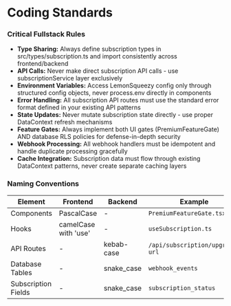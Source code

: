 # Coding Standards

### Critical Fullstack Rules
- **Type Sharing:** Always define subscription types in src/types/subscription.ts and import consistently across frontend/backend
- **API Calls:** Never make direct subscription API calls - use subscriptionService layer exclusively
- **Environment Variables:** Access LemonSqueezy config only through structured config objects, never process.env directly in components
- **Error Handling:** All subscription API routes must use the standard error format defined in your existing API patterns
- **State Updates:** Never mutate subscription state directly - use proper DataContext refresh mechanisms
- **Feature Gates:** Always implement both UI gates (PremiumFeatureGate) AND database RLS policies for defense-in-depth security
- **Webhook Processing:** All webhook handlers must be idempotent and handle duplicate processing gracefully
- **Cache Integration:** Subscription data must flow through existing DataContext patterns, never create separate caching layers

### Naming Conventions

| Element | Frontend | Backend | Example |
|---------|----------|---------|---------|
| Components | PascalCase | - | `PremiumFeatureGate.tsx` |
| Hooks | camelCase with 'use' | - | `useSubscription.ts` |
| API Routes | - | kebab-case | `/api/subscription/upgrade-url` |
| Database Tables | - | snake_case | `webhook_events` |
| Subscription Fields | - | snake_case | `subscription_status` |
